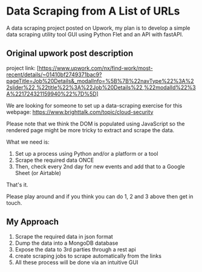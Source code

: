 # Data Scraping from A List of URLs
A data scraping project posted on Upwork, my plan is to develop a simple data scraping utility
tool GUI using Python Flet and an API with fastAPI.


## Original upwork post description

project link: [https://www.upwork.com/nx/find-work/most-recent/details/~01410bf2749371bac9?pageTitle=Job%20Details&_modalInfo=%5B%7B%22navType%22%3A%22slider%22,%22title%22%3A%22Job%20Details%22,%22modalId%22%3A%221724321159940%22%7D%5D]

We are looking for someone to set up a data-scraping exercise for this webpage: https://www.brighttalk.com/topic/cloud-security

Please note that we think the DOM is populated using JavaScript so the rendered page might be more tricky to extract and scrape the data.

What we need is:

1. Set up a process using Python and/or a platform or a tool
2. Scrape the required data ONCE
3. Then, check every 2nd day for new events and add that to a Google Sheet (or Airtable)

That's it.

Please play around and if you think you can do 1, 2 and 3 above then get in touch.

## My Approach

1. Scrape the required data in json format
2. Dump the data into a MongoDB database
3. Expose the data to 3rd parties through a rest api
4. create scraping jobs to scrape automatically from the links
5. All these process will be done via an intuitive GUI